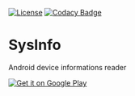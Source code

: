 [![License](https://img.shields.io/badge/License-Apache%202.0-blue.svg)](https://opensource.org/licenses/Apache-2.0)
[![Codacy Badge](https://api.codacy.com/project/badge/Grade/3ce84145d76b4488b562168e2856349a)](https://www.codacy.com/app/cedleg/SysInfo?utm_source=github.com&amp;utm_medium=referral&amp;utm_content=cedleg/SysInfo&amp;utm_campaign=Badge_Grade)

# SysInfo
Android device informations reader

<a href='https://play.google.com/store/apps/details?id=com.cedleg.sysinfo'><img alt='Get it on Google Play' src='https://play.google.com/intl/en_us/badges/images/generic/en_badge_web_generic.png'/></a>

